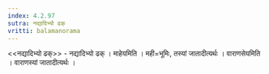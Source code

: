 ```yaml
---
index: 4.2.97
sutra: नद्यादिभ्यो ढक्
vritti: balamanorama
---
```


<<नद्यादिभ्यो ढक्>> - नद्यादिभ्यो ढक् । माहेयमिति । मही=भूमिः, तस्यां जातादीत्यर्थः । वाराणसेयमिति । वाराणस्यां जातादीत्यर्थः ।